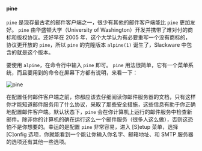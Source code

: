 #### pine

`pine` 是现存最古老的邮件客户端之一，很少有其他的邮件客户端能比 `pine` 更加友好。 `pine` 由华盛顿大学（University of Washington）开发并携带了难对付的商标和版权协议。还好早在 2005 年，这个大学认为有必要重写一个没有商标的，协议更开放的 `pine`，所以 `pine` 的克隆版本 `alpine(1)` 诞生了，Slackware 中包含的就是这个版本。

要使用 `alpine`，在命令行中输入 `pine` 即可。 `pine` 用法很简单，它有一个菜单系统，而且要用到的命令在屏幕下方都有说明，来看一下：

![pine](../../png/pine.png)

在配置任何邮件客户端之前，你都应该去仔细阅读你邮件服务器的文档，只有这样你才能知道邮件服务用了什么协议，采取了那些安全措施，这些信息有助于你正确地配置邮件客户端。默认状态下，`pine` 会在你计算机上运行的邮件服务中检查新邮件。除非你的计算机的确在运行这么一个邮件服务（很多人这么做），否则这恐怕不是你想要的。幸运的是配置 `pine` 非常容易，进入 [S]etup 菜单，选择 [C]onfig 选项，你就能看到一个能让你输入你名字、邮箱地址、和 SMTP 服务器的选项还有其他一些选项。
